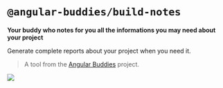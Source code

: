 # `@angular-buddies/build-notes`

**Your buddy who notes for you all the informations you may need about your project**

Generate complete reports about your project when you need it.

> A tool from the [Angular Buddies](https://github.com/angular-buddies/angular-buddies) project.

![](https://user-images.githubusercontent.com/7578400/47621207-c8c48d80-daf4-11e8-9092-cc29c1b71a89.gif)
